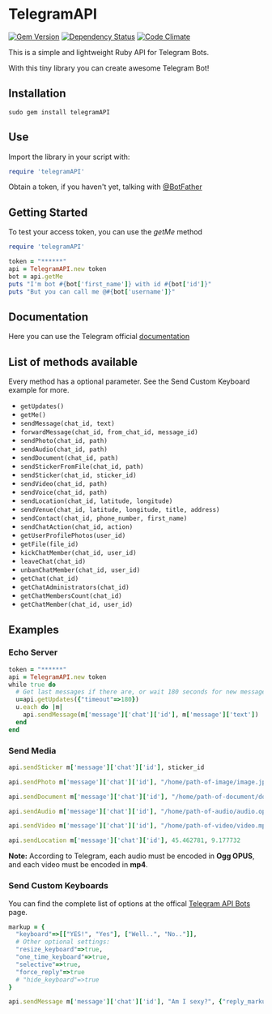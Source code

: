# TelegramAPI

[![Gem Version](https://badge.fury.io/rb/telegramAPI.svg)](https://badge.fury.io/rb/telegramAPI)
[![Dependency Status](https://gemnasium.com/bennesp/telegramAPI.svg)](https://gemnasium.com/bennesp/telegramAPI)
[![Code Climate](https://codeclimate.com/github/bennesp/telegramAPI/badges/gpa.svg)](https://codeclimate.com/github/bennesp/telegramAPI)

This is a simple and lightweight Ruby API for Telegram Bots.

With this tiny library you can create awesome Telegram Bot!

## Installation

```
sudo gem install telegramAPI
```

## Use

Import the library in your script with:

```ruby
require 'telegramAPI'
```

Obtain a token, if you haven't yet, talking with [@BotFather](https://telegram.me/botfather)

## Getting Started

To test your access token, you can use the *getMe* method
```ruby
require 'telegramAPI'

token = "******"
api = TelegramAPI.new token
bot = api.getMe
puts "I'm bot #{bot['first_name']} with id #{bot['id']}"
puts "But you can call me @#{bot['username']}"
```

## Documentation

Here you can use the Telegram official [documentation](https://core.telegram.org/bots/api#available-methods)

## List of methods available

Every method has a optional parameter. See the Send Custom Keyboard example for more.

 * ```getUpdates()```
 * ```getMe()```
 * ```sendMessage(chat_id, text)```
 * ```forwardMessage(chat_id, from_chat_id, message_id)```
 * ```sendPhoto(chat_id, path)```
 * ```sendAudio(chat_id, path)```
 * ```sendDocument(chat_id, path)```
 * ```sendStickerFromFile(chat_id, path)```
 * ```sendSticker(chat_id, sticker_id)```
 * ```sendVideo(chat_id, path)```
 * ```sendVoice(chat_id, path)```
 * ```sendLocation(chat_id, latitude, longitude)```
 * ```sendVenue(chat_id, latitude, longitude, title, address)```
 * ```sendContact(chat_id, phone_number, first_name)```
 * ```sendChatAction(chat_id, action)```
 * ```getUserProfilePhotos(user_id)```
 * ```getFile(file_id)```
 * ```kickChatMember(chat_id, user_id)```
 * ```leaveChat(chat_id)```
 * ```unbanChatMember(chat_id, user_id)```
 * ```getChat(chat_id)```
 * ```getChatAdministrators(chat_id)```
 * ```getChatMembersCount(chat_id)```
 * ```getChatMember(chat_id, user_id)```

## Examples

### Echo Server

```ruby
token = "******"
api = TelegramAPI.new token
while true do
  # Get last messages if there are, or wait 180 seconds for new messages
  u=api.getUpdates({"timeout"=>180})
  u.each do |m|
    api.sendMessage(m['message']['chat']['id'], m['message']['text'])
  end
end
```

### Send Media

```ruby
api.sendSticker m['message']['chat']['id'], sticker_id

api.sendPhoto m['message']['chat']['id'], "/home/path-of-image/image.jpg"

api.sendDocument m['message']['chat']['id'], "/home/path-of-document/doc.gif"

api.sendAudio m['message']['chat']['id'], "/home/path-of-audio/audio.opus"

api.sendVideo m['message']['chat']['id'], "/home/path-of-video/video.mp4"

api.sendLocation m['message']['chat']['id'], 45.462781, 9.177732
```
**Note:** According to Telegram, each audio must be encoded in **Ogg OPUS**, and each video must be encoded in **mp4**.

### Send Custom Keyboards

You can find the complete list of options at the offical [Telegram API Bots](https://core.telegram.org/bots/api#replykeyboardhide) page.

```ruby
markup = {
  "keyboard"=>[["YES!", "Yes"], ["Well..", "No.."]],
  # Other optional settings:
  "resize_keyboard"=>true,
  "one_time_keyboard"=>true,
  "selective"=>true,
  "force_reply"=>true
  # "hide_keyboard"=>true
}

api.sendMessage m['message']['chat']['id'], "Am I sexy?", {"reply_markup"=>markup}
```

